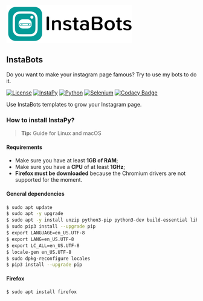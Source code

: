 <img src="docs/instabots_logo.png" alt="Showcase" height="100px">

## InstaBots
Do you want to make your instagram page famous? Try to use my bots to do it.

[![License](https://img.shields.io/github/license/fctaddia/InstaBots?color=0f9c98&label=License)](https://www.gnu.org/licenses/gpl-3.0.html)
[![InstaPy](https://img.shields.io/badge/Library-InstaPy-0f9c98)](https://github.com/timgrossmann/InstaPy)
[![Python](https://img.shields.io/badge/Build%20in-Python3-%233266a8)](https://www.python.org/)
[![Selenium](https://img.shields.io/badge/Build%20in-Selenium-%233266a8)](https://www.selenium.dev/)
[![Codacy Badge](https://app.codacy.com/project/badge/Grade/78fcd1b1130a4a49a467228de3d65888)](https://www.codacy.com/manual/fctaddia/InstaBots?utm_source=github.com&amp;utm_medium=referral&amp;utm_content=fctaddia/InstaBots&amp;utm_campaign=Badge_Grade)

Use InstaBots templates to grow your Instagram page.

### How to install InstaPy?
> **Tip:** Guide for Linux and macOS
#### Requirements
* Make sure you have at least **1GB of RAM**;
* Make sure you have a **CPU** of at least **1GHz**;
* **Firefox must be downloaded** because the Chromium drivers are not supported for the moment.

#### General dependencies
```sh
$ sudo apt update
$ sudo apt -y upgrade
$ sudo apt -y install unzip python3-pip python3-dev build-essential libssl-dev libffi-dev xvfb
$ sudo pip3 install --upgrade pip
$ export LANGUAGE=en_US.UTF-8
$ export LANG=en_US.UTF-8
$ export LC_ALL=en_US.UTF-8
$ locale-gen en_US.UTF-8
$ sudo dpkg-reconfigure locales
$ pip3 install --upgrade pip
```
#### Firefox
```sh
$ sudo apt install firefox
```
